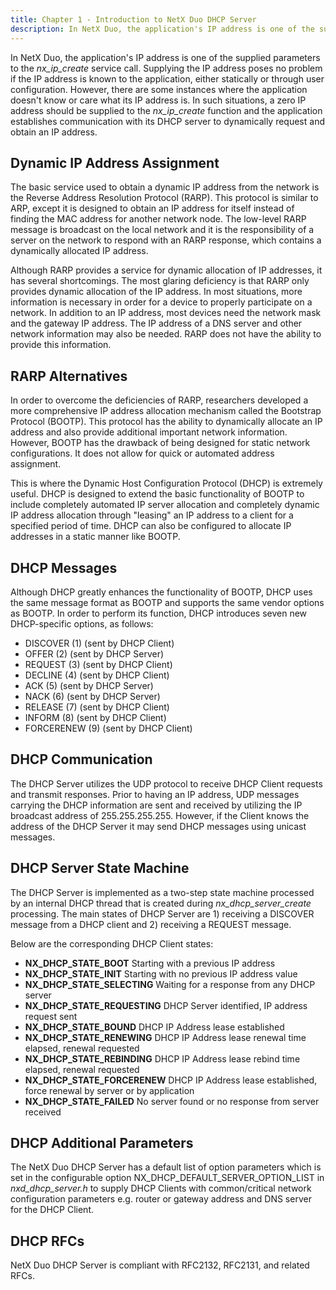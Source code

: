 ```yaml
---
title: Chapter 1 - Introduction to NetX Duo DHCP Server
description: In NetX Duo, the application's IP address is one of the supplied parameters to the *nx_ip_create* service call.
---
```



In NetX Duo, the application's IP address is one of the supplied parameters to the *nx_ip_create* service call. Supplying the IP address poses no problem if the IP address is known to the application, either statically or through user configuration. However, there are some instances where the application doesn't know or care what its IP address is. In such situations, a zero IP address should be supplied to the *nx_ip_create* function and the application establishes communication with its DHCP server to dynamically request and obtain an IP address.

## Dynamic IP Address Assignment

The basic service used to obtain a dynamic IP address from the network is the Reverse Address Resolution Protocol (RARP). This protocol is similar to ARP, except it is designed to obtain an IP address for itself instead of finding the MAC address for another network node. The low-level RARP message is broadcast on the local network and it is the responsibility of a server on the network to respond with an RARP response, which contains a dynamically allocated IP address.

Although RARP provides a service for dynamic allocation of IP addresses, it has several shortcomings. The most glaring deficiency is that RARP only provides dynamic allocation of the IP address. In most situations, more information is necessary in order for a device to properly participate on a network. In addition to an IP address, most devices need the network mask and the gateway IP address. The IP address of a DNS server and other network information may also be needed. RARP does not have the ability to provide this information.

## RARP Alternatives

In order to overcome the deficiencies of RARP, researchers developed a more comprehensive IP address allocation mechanism called the Bootstrap Protocol (BOOTP). This protocol has the ability to dynamically allocate an IP address and also provide additional important network information. However, BOOTP has the drawback of being designed for static network configurations. It does not allow for quick or automated address assignment.

This is where the Dynamic Host Configuration Protocol (DHCP) is extremely useful. DHCP is designed to extend the basic functionality of BOOTP to include completely automated IP server allocation and completely dynamic IP address allocation through "leasing" an IP address to a client for a specified period of time. DHCP can also be configured to allocate IP addresses in a static manner like BOOTP.

## DHCP Messages

Although DHCP greatly enhances the functionality of BOOTP, DHCP uses the same message format as BOOTP and supports the same vendor options as BOOTP. In order to perform its function, DHCP introduces seven new DHCP-specific options, as follows:

- DISCOVER (1) (sent by DHCP Client)
- OFFER (2) (sent by DHCP Server)
- REQUEST (3) (sent by DHCP Client)
- DECLINE (4) (sent by DHCP Client)
- ACK (5) (sent by DHCP Server)
- NACK (6) (sent by DHCP Server)
- RELEASE (7) (sent by DHCP Client)
- INFORM (8) (sent by DHCP Client)
- FORCERENEW (9) (sent by DHCP Client)

## DHCP Communication

The DHCP Server utilizes the UDP protocol to receive DHCP Client requests and transmit responses. Prior to having an IP address, UDP messages carrying the DHCP information are sent and received by utilizing the IP broadcast address of 255.255.255.255. However, if the Client knows the address of the DHCP Server it may send DHCP messages using unicast messages.

## DHCP Server State Machine

The DHCP Server is implemented as a two-step state machine processed by an internal DHCP thread that is created during *nx_dhcp_server_create* processing. The main states of DHCP Server are 1) receiving a DISCOVER message from a DHCP client and 2) receiving a REQUEST message.

Below are the corresponding DHCP Client states:

- **NX_DHCP_STATE_BOOT** Starting with a previous IP address
- **NX_DHCP_STATE_INIT** Starting with no previous IP address value
- **NX_DHCP_STATE_SELECTING** Waiting for a response from any DHCP server
- **NX_DHCP_STATE_REQUESTING** DHCP Server identified, IP address request sent
- **NX_DHCP_STATE_BOUND** DHCP IP Address lease established
- **NX_DHCP_STATE_RENEWING** DHCP IP Address lease renewal time elapsed, renewal requested
- **NX_DHCP_STATE_REBINDING** DHCP IP Address lease rebind time elapsed, renewal requested
- **NX_DHCP_STATE_FORCERENEW** DHCP IP Address lease established, force renewal by server or by application
- **NX_DHCP_STATE_FAILED** No server found or no response from server received

## DHCP Additional Parameters

The NetX Duo DHCP Server has a default list of option parameters which is set in the configurable option NX_DHCP_DEFAULT_SERVER_OPTION_LIST in *nxd_dhcp_server.h* to supply DHCP Clients with common/critical network configuration parameters e.g. router or gateway address and DNS server for the DHCP Client.

## DHCP RFCs

NetX Duo DHCP Server is compliant with RFC2132, RFC2131, and related RFCs.
